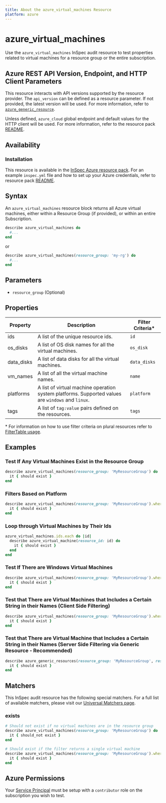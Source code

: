 ```yaml
---
title: About the azure_virtual_machines Resource
platform: azure
---
```


# azure_virtual_machines

Use the `azure_virtual_machines` InSpec audit resource to test properties related to virtual machines for a resource group or the entire subscription.

## Azure REST API Version, Endpoint, and HTTP Client Parameters

This resource interacts with API versions supported by the resource provider.
The `api_version` can be defined as a resource parameter.
If not provided, the latest version will be used.
For more information, refer to [`azure_generic_resource`](azure_generic_resource.md).

Unless defined, `azure_cloud` global endpoint and default values for the HTTP client will be used.
For more information, refer to the resource pack [README](../../README.md).

## Availability

### Installation

This resource is available in the [InSpec Azure resource pack](https://github.com/inspec/inspec-azure). 
For an example `inspec.yml` file and how to set up your Azure credentials, refer to resource pack [README](../../README.md#Service-Principal).

## Syntax

An `azure_virtual_machines` resource block returns all Azure virtual machines, either within a Resource Group (if provided), or within an entire Subscription.
```ruby
describe azure_virtual_machines do
  #...
end
```
or
```ruby
describe azure_virtual_machines(resource_group: 'my-rg') do
  #...
end
```
## Parameters

- `resource_group` (Optional)

## Properties

|Property       | Description                                                                          | Filter Criteria<superscript>*</superscript> |
|---------------|--------------------------------------------------------------------------------------|-----------------|
| ids           | A list of the unique resource ids.                                                   | `id`            |
| os_disks      | A list of OS disk names for all the virtual machines.                                | `os_disk`       |
| data_disks    | A list of data disks for all the virtual machines.                                   | `data_disks`    |
| vm_names      | A list of all the virtual machine names.                                             | `name`          |
| platforms     | A list of virtual machine operation system platforms. Supported values are `windows` and `linux`.| `platform`|
| tags          | A list of `tag:value` pairs defined on the resources.                                | `tags`          |
  
<superscript>*</superscript> For information on how to use filter criteria on plural resources refer to [FilterTable usage](https://github.com/inspec/inspec/blob/master/dev-docs/filtertable-usage.md).
  
## Examples

### Test If Any Virtual Machines Exist in the Resource Group
```ruby
describe azure_virtual_machines(resource_group: 'MyResourceGroup') do
  it { should exist }
end
```
### Filters Based on Platform
```ruby
describe azure_virtual_machines(resource_group: 'MyResourceGroup').where(platform: 'windows') do
  it { should exist }
end
```   
### Loop through Virtual Machines by Their Ids  
```ruby
azure_virtual_machines.ids.each do |id|
  describe azure_virtual_machine(resource_id: id) do
    it { should exist }
  end
end  
``` 
### Test If There are Windows Virtual Machines     
```ruby
describe azure_virtual_machines(resource_group: 'MyResourceGroup').where(platform: 'windows') do
  it { should exist }
end
```    
### Test that There are Virtual Machines that Includes a Certain String in their Names (Client Side Filtering)   
```ruby
describe azure_virtual_machines(resource_group: 'MyResourceGroup').where { name.include?('WindowsVm') } do
  it { should exist }
end
```    
### Test that There are Virtual Machine that Includes a Certain String in their Names (Server Side Filtering via Generic Resource - Recommended)   
```ruby
describe azure_generic_resources(resource_group: 'MyResourceGroup', resource_provider: 'Microsoft.Compute/virtualMachine', substring_of_name: 'WindowsVm') do
  it { should exist }
end
```
## Matchers

This InSpec audit resource has the following special matchers. For a full list of available matchers, please visit our [Universal Matchers page](https://www.inspec.io/docs/reference/matchers/).

### exists
```ruby
# Should not exist if no virtual machines are in the resource group
describe azure_virtual_machines(resource_group: 'MyResourceGroup') do
  it { should_not exist }
end

# Should exist if the filter returns a single virtual machine
describe azure_virtual_machines(resource_group: 'MyResourceGroup').where(platform: 'windows') do
  it { should exist }
end
```
## Azure Permissions

Your [Service Principal](https://docs.microsoft.com/en-us/azure/azure-resource-manager/resource-group-create-service-principal-portal) must be setup with a `contributor` role on the subscription you wish to test.
